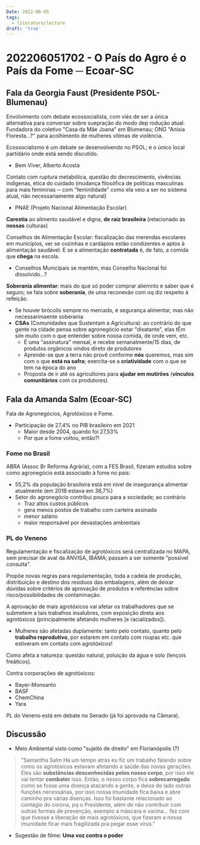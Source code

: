 ```yaml
---
Date: 2022-06-05
tags:
  - literature/lecture
draft: 'true'
---
```

# 202206051702 - O País do Agro é o País da Fome ─ Ecoar-SC
## Fala da Georgia Faust (Presidente PSOL-Blumenau)
Envolvimento com debate ecossocialista, com viés de ser a única alternativa para conversar sobre suepração do modo dep rodução atual.
Fundadora do coletivo "Casa da Mãe Joana" em Blumenau; ONG "Anísia Floresta...?" para acolhimento de mulheres vítimas de violência.

Ecossocialismo é um debate se desenvolvendo no PSOL; é o único local partidário onde está sendo discutido. 
- Bem Viver, Alberto Acosta

Contato com ruptura metabólica, questão do decrescimento, vivências indígenas, ética do cuidado (mudança filosófica de políticas masculinas para mais femininas ─ com "feminilidade" como ela veio a ser no sistema atual, não necessariamente algo natural)

- PNAE (Projeto Nacional Alimentação Escolar)

**Carestia** ao alimento saudável e digna, **de raíz brasileira** (relacionado às **nossas** culturas)

Conselhos de Alimentação Escolar: fiscalização das merendas escolares em municípios, ver se cozinhas e cardápios estão condizentes e aptos à alimentação saudável. E se a alimentação **contratada** é, de fato, a comida que **chega** na escola.
- Conselhos Municipais se mantêm, mas Conselho Nacional foi dissolvido...?

**Soberania alimentar**: mais do que só poder comprar aliemnto e saber que é seguro; se fala sobre **soberania**, de uma reconexão com oq diz respeito à refeição.
- Se houver brócolis sempre no mercado, é segurança alimentar, mas não necessarimaente soberania
- **CSAs** (Comunidades que Sustentam a Agricultura): ao contrário do que gente na cidade pensa sobre agronegócio estar "disatante", elas tÊm sim muito com o que entender sobre nossa comida, de onde vem, etc. 
	- É uma "assinatura" mensal, e recebe semanalmente/15 dias, de produtos orgânicos vindos direto de produtores
	- Aprende-se que a terra não provê conforme **nós** queremos, mas sim com o que **está na safra**; exercita-se a **criatividade** com o que se tem na época do ano
	- Proposta de ir até os agricultores para **ajudar em mutirões** (**vínculos comunitários** com os produtores)

## Fala da Amanda Salm (Ecoar-SC)
Fala de Agronegócios, Agrotóxicos e Fome. 

- Participação de 27,4% no PIB brasileiro em 2021
	- Maior desde 2004, quando foi 27,53%
	- Por que a fome voltou, então?!

### Fome no Brasil
ABRA (Assoc Br Reforma Agrária), com a FES Brasil, fizeram estudos sobre como agronegócio está associado à fome no país:
- 55,2% da população brasileira está em nível de insegurança alimentar atualmente (em 2018 estava em 36,7%)
- Setor do agronegócio contribui pouco para a sociedade; ao contrário
	- Traz altos custos públicos
	- gera menos postos de trabalho com carteira assinada
	- menor salário
	- maior responsável por devastações ambientais

### PL do Veneno
Regulamentação e fiscalização de agrotóxicos será centralizada no MAPA, sem precisar de aval da ANVISA, IBAMA; passam a ser somente "possível consulta".

Propõe novas regras para regulamentação, toda a cadeia de produção, distribuição e destino dos resíduos das embalagens, além de deixar dúvidas sobre critérios de aprovação de produtos e referências sobre risco/possibilidades de contaminação.

A aprovação de mais agrotóxicos vai afetar os trabalhadores que se submetem a tais trabalhos insalubres, com exposição direta aos agrotóxicos (principalmente afetando mulheres [e racializados]). 
- Mulheres são afetadas duplamente: tanto pelo contato, quanto pelo **trabalho reprodutivo**, por estarem em contato com roupas etc. que estiveram em contato com agrotóxicos!

Como afeta a natureza: questão natural, poluição da água e solo (lençois freáticos).

Contra corporações de agrotóxicos:
- Bayer-Monsanto
- BASF
- ChemChina
- Yara

PL do Veneno está em debate no Senado (já foi aprovada na Câmara).


## Discussão
- Meio Ambiental visto como "sujeito de direito" em Florianópolis (?)
> "Samantha Salm
Há um tempo atrás eu fiz um trabalho falando sobre como os agrotóxicos estavam afetando a saúde das novas gerações. Eles são **substâncias desconhecidas pelos nosso corpo**, por isso ele vai tentar **combater** isso. Então, o nosso corpo fica **sobrecarregado** como se fosse uma doença atacando a gente, e deixa de lado outras funções necessárias, por isso nossa imunidade fica baixa e abre caminho pra várias doenças.
Isso foi bastante relacionado ao contágio do corona, pq o Presidente, além de não contribuir com outras formas de prevenção, exemplo a máscara e vacina... fez com que tivesse a liberação de mais agrotóxicos, que fizeram a nossa imunidade ficar mais fragilizada pra pegar esse vírus."

- Sugestão de filme: **Uma voz contra o poder**